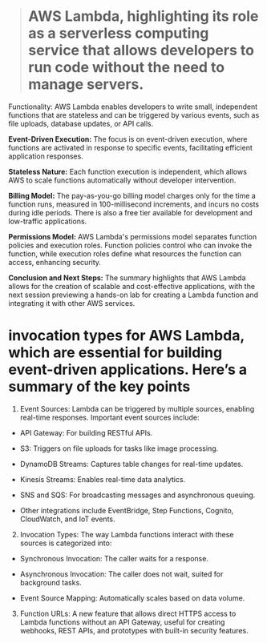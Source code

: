 > # AWS Lambda, highlighting its role as a serverless computing service that allows developers to run code without the need to manage servers.

Functionality: AWS Lambda enables developers to write small, independent functions that are stateless and can be triggered by various events, such as file uploads, database updates, or API calls.

**Event-Driven Execution:** The focus is on event-driven execution, where functions are activated in response to specific events, facilitating efficient application responses.

**Stateless Nature:** Each function execution is independent, which allows AWS to scale functions automatically without developer intervention.

**Billing Model:** The pay-as-you-go billing model charges only for the time a function runs, measured in 100-millisecond increments, and incurs no costs during idle periods. There is also a free tier available for development and low-traffic applications.

**Permissions Model:** AWS Lambda's permissions model separates function policies and execution roles. Function policies control who can invoke the function, while execution roles define what resources the function can access, enhancing security.

**Conclusion and Next Steps:** The summary highlights that AWS Lambda allows for the creation of scalable and cost-effective applications, with the next session previewing a hands-on lab for creating a Lambda function and integrating it with other AWS services.

# invocation types for AWS Lambda, which are essential for building event-driven applications. Here’s a summary of the key points

1. Event Sources: Lambda can be triggered by multiple sources, enabling real-time responses. Important event sources include:

 - API Gateway: For building RESTful APIs.

 - S3: Triggers on file uploads for tasks like image processing.

 - DynamoDB Streams: Captures table changes for real-time updates.

 - Kinesis Streams: Enables real-time data analytics.

 - SNS and SQS: For broadcasting messages and asynchronous queuing.

 - Other integrations include EventBridge, Step Functions, Cognito, CloudWatch, and IoT events.

2. Invocation Types: The way Lambda functions interact with these sources is categorized into:

 - Synchronous Invocation: The caller waits for a response.

 - Asynchronous Invocation: The caller does not wait, suited for background tasks.

 - Event Source Mapping: Automatically scales based on data volume.

3. Function URLs: A new feature that allows direct HTTPS access to Lambda functions without an API Gateway, useful for creating webhooks, REST APIs, and prototypes with built-in security features.
